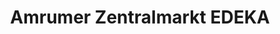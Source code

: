 ---
title: "Amrumer Zentralmarkt EDEKA"
url: /wittduen-auf-amrum/amrumer-zentralmarkt-edeka/
shop: Supermarkt
---
